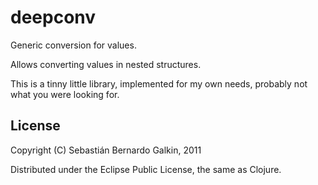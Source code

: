 # deepconv

Generic conversion for values.

Allows converting values in nested structures.

This is a tinny little library, implemented for my own needs, probably not what
you were looking for.

## License

Copyright (C) Sebastián Bernardo Galkin, 2011

Distributed under the Eclipse Public License, the same as Clojure.
